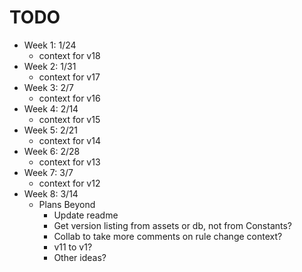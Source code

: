 # TODO

- Week 1: 1/24
    - context for v18
- Week 2: 1/31
    - context for v17
- Week 3: 2/7
    - context for v16
- Week 4: 2/14
    - context for v15
- Week 5: 2/21
    - context for v14
- Week 6: 2/28
    - context for v13
- Week 7: 3/7
    - context for v12
- Week 8: 3/14
    - Plans Beyond
        - Update readme
        - Get version listing from assets or db, not from Constants?
        - Collab to take more comments on rule change context?
        - v11 to v1?
        - Other ideas?
